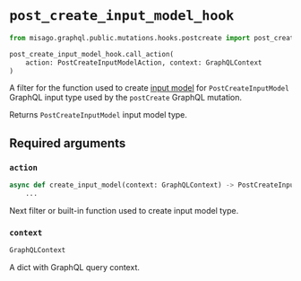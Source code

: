 # `post_create_input_model_hook`

```python
from misago.graphql.public.mutations.hooks.postcreate import post_create_input_model_hook

post_create_input_model_hook.call_action(
    action: PostCreateInputModelAction, context: GraphQLContext
)
```

A filter for the function used to create [input model](https://pydantic-docs.helpmanual.io/usage/models/) for `PostCreateInputModel` GraphQL input type used by the `postCreate` GraphQL mutation.

Returns `PostCreateInputModel` input model type.


## Required arguments

### `action`

```python
async def create_input_model(context: GraphQLContext) -> PostCreateInputModel:
    ...
```

Next filter or built-in function used to create input model type.


### `context`

```python
GraphQLContext
```

A dict with GraphQL query context.